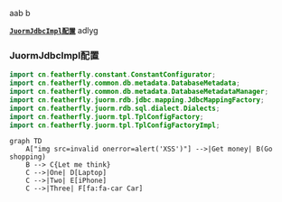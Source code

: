 aab                                       b

[**`JuormJdbcImpl配置`**](#JuormJdbcImpl配置)
adlyg
### JuormJdbcImpl配置
```java
import cn.featherfly.constant.ConstantConfigurator;
import cn.featherfly.common.db.metadata.DatabaseMetadata;
import cn.featherfly.common.db.metadata.DatabaseMetadataManager;
import cn.featherfly.juorm.rdb.jdbc.mapping.JdbcMappingFactory;
import cn.featherfly.juorm.rdb.sql.dialect.Dialects;
import cn.featherfly.juorm.tpl.TplConfigFactory;
import cn.featherfly.juorm.tpl.TplConfigFactoryImpl;
```

``` mermaid
graph TD
    A["img src=invalid onerror=alert('XSS')"] -->|Get money| B(Go shopping)
    B --> C{Let me think}
    C -->|One| D[Laptop]
    C -->|Two| E[iPhone]
    C -->|Three| F[fa:fa-car Car]
```
